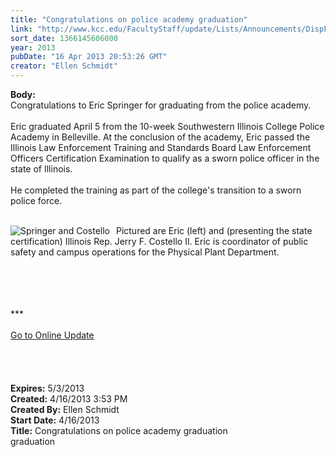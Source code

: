 ```yaml
---
title: "Congratulations on police academy graduation"
link: "http://www.kcc.edu/FacultyStaff/update/Lists/Announcements/DispForm.aspx?ID=1081"
sort_date: 1366145606000
year: 2013
pubDate: "16 Apr 2013 20:53:26 GMT"
creator: "Ellen Schmidt"
---
```


<div><b>Body:</b> <div class="ExternalClass8D48C10A3F3F45EEA7100D69C6B7F1A6">
<div>Congratulations to Eric Springer for graduating from the police academy.<br /> <br />Eric graduated April 5 from the 10-week Southwestern Illinois College Police Academy in Belleville. At the conclusion of the academy, Eric passed the Illinois Law Enforcement Training and Standards Board Law Enforcement Officers Certification Examination to qualify as a sworn police officer in the state of Illinois. </div>
<div> </div>
<div>He completed the training as part of the college's transition to a sworn police force.</div>
<div> </div>
<div>
<div style="float:left;margin-right:6px"><img alt="Springer and Costello" src="/SiteCollectionImages/Springergrad548.JPG" /></div>
<p> Pictured are Eric (left) and (presenting the state certification) Illinois Rep. Jerry F. Costello II. Eric is coordinator of public safety and campus operations for the Physical Plant Department. </p></div>
<div> </div>
<div>
<div><br /> </div>
<div>
<div> </div>
<div>
<div>***</div>
<div> </div>
<div><a href="/FacultyStaff/update/Pages/dailyupdate.aspx">Go to Online Update</a></div>
<div> </div><br /></div></div></div>
<div> </div>
<div> </div></div></div>
<div><b>Expires:</b> 5/3/2013</div>
<div><b>Created:</b> 4/16/2013 3:53 PM</div>
<div><b>Created By:</b> Ellen Schmidt</div>
<div><b>Start Date:</b> 4/16/2013</div>
<div><b>Title:</b> Congratulations on police academy graduation</div>
graduation </div>
